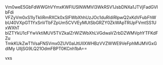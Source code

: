 Vm0weE5GbFdWWGhVYmxKWFlUSlNWMVl3WkRSV1JsbDNXa1JTVjFadGVIbFdi
VFZyVm0xS1IyTkliRmRXCk0xSlFWbXhhUzJOc1duRldiRlpwQ2xKdVFubFhW
bU40VXpGT1YxSnVTbFZpUm5CVVEyMUtSbGRZY0ZkWApTRUpFVmtSS1UxWXhT
blZTYkU1cFYwVktiMUV5TVZkalZrWlZWbXhLVGdwaVZrbDZWMVphYTFKdFZu
TmkKUkZwT1VsaFNSVmx0ZUV0alJtUllXWHBzVVZWWE9VeFphMlJMVGxGdlMy
UlljSG9LQ21OdmFBPT0KCnh1bA==

vxs